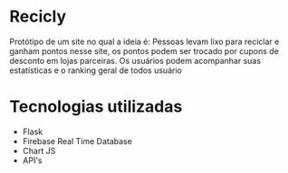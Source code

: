 # Recicly

Protótipo de um site no qual a ideia é:
Pessoas levam lixo para reciclar e ganham pontos nesse site, os pontos podem ser trocado por cupons de desconto em lojas parceiras.
Os usuários podem acompanhar suas estatísticas e o ranking geral de todos usuário

# Tecnologias utilizadas

+ Flask 
+ Firebase Real Time Database
+ Chart JS
+ API's
